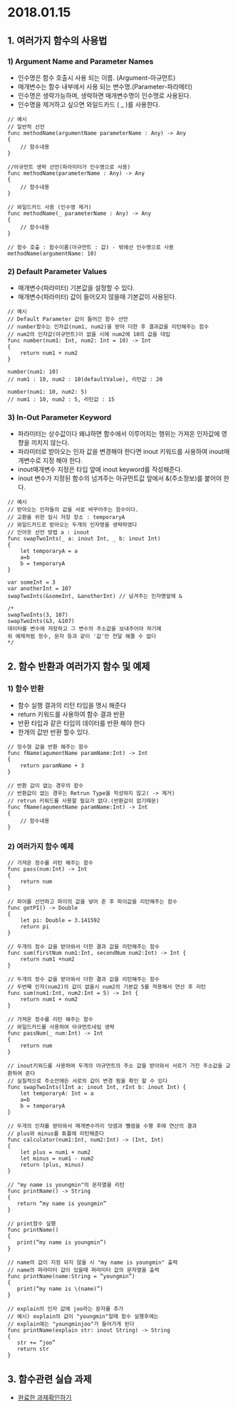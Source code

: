 # 2018.01.15 #

## 1. 여러가지 함수의 사용법 ##

### 1) Argument Name and Parameter Names ###
- 인수명은 함수 호출시 사용 되는 이름. (Argument-아규먼트)<br>
- 매개변수는 함수 내부에서 사용 되는 변수명.(Parameter-파라메터)<br>
- 인수명은 생략가능하며, 생략하면 매개변수명이 인수명로 사용된다.<br>
- 인수명을 제거하고 싶으면 와일드카드 ( _ )를 사용한다.<br>

~~~
// 예시 
// 일반적 선언
func methodName(argumentName parameterName : Any) -> Any
{
    // 함수내용
}
  
//아규먼트 생략 선언(파라미터가 인수명으로 사용)
func methodName(parameterName : Any) -> Any
{
    // 함수내용
}
  
// 와일드카드 사용 (인수명 제거)
func methodName(_ parameterName : Any) -> Any
{
    // 함수내용
}

// 함수 호출 : 함수이름(아규먼트 : 값) - 밖에선 인수명으로 사용 
methodName(argumentName: 10)
~~~

### 2) Default Parameter Values ###
- 매개변수(파라미터) 기본값을 설정할 수 있다.<br>
- 매개변수(파라미터) 값이 들어오지 않을때 기본값이 사용된다.<br>

~~~
// 예시
// Default Parameter 값이 들어간 함수 선언
// number함수는 인자값(num1, num2)을 받아 더한 후 결과값을 리턴해주는 함수
// num2의 인자값(아규먼트)이 없을 시에 num2에 10의 값을 대입
func number(num1: Int, num2: Int = 10) -> Int
{
    return num1 + num2
}
 
number(num1: 10)
// num1 : 10, num2 : 10(defaultValue), 리턴값 : 20

number(num1: 10, num2: 5)
// num1 : 10, num2 : 5, 리턴값 : 15

~~~

### 3) In-Out Parameter Keyword ###
- 파라미터는 상수값이다 왜냐하면 함수에서 이루어지는 행위는 가져온 인자값에 영향을 끼치지 않는다.<br>
- 파라미터로 받아오는 인자 값을 변경해야 한다면 inout 키워드를 사용하여 
inout매개변수로 지정 해야 한다.<br>
- inout매개변수 지정은 타입 앞에 inout keyword를 작성해준다.<br>
- inout 변수가 지정된 함수의 넘겨주는 아규먼트값 앞에서 &(주소정보)를 붙어야 한다.

~~~
// 예시
// 받아오는 인자들의 값을 서로 바꾸어주는 함수이다.
// 교환을 위한 임시 저장 장소 : temporaryA
// 와일드카드로 받아오는 두개의 인자명을 생략하였다
// 인아웃 선언 방법 a : inout
func swapTwoInts(_ a: inout Int, _ b: inout Int)
{    let temporaryA = a    a=b    b = temporaryA}

var someInt = 3var anotherInt = 107swapTwoInts(&someInt, &anotherInt) // 넘겨주는 인자명앞에 &

/*
swapTwoInts(3, 107) 
swapTwoInts(&3, &107)
데이터를 변수에 저장하고 그 변수의 주소값을 보내주어야 하기에
위 예제처럼 정수, 문자 등과 같이 '값'만 전달 해줄 수 없다
*/
~~~

## 2. 함수 반환과 여러가지 함수 및 예제 ##
### 1) 함수 반환 ###
- 함수 실행 결과의 리턴 타입을 명시 해준다
- return 키워드를 사용하여 함수 결과 반환
- 반환 타입과 같은 타입의 데이터를 반환 해야 한다
- 한개의 값만 반환 할수 있다.

~~~
// 정수형 값을 반환 해주는 함수
func fName(agumentName paramName:Int) -> Int
{
    return paramName + 3
}

// 반환 값이 없는 경우의 함수
// 반환값이 없는 경우는 Retrun Type을 작성하지 않고( -> 제거) 
// retrun 키워드를 사용할 필요가 없다.(반환값이 없기때문)
func fName(agumentName paramName:Int) -> Int
{
    // 함수내용
}
~~~

### 2) 여러가지 함수 예제 ###

~~~
// 가져온 정수를 리턴 해주는 함수
func pass(num:Int) -> Int
{
    return num
}

// 파이를 선언하고 파이의 값을 넣어 준 후 파이값을 리턴해주는 함수
func getPI() -> Double
{
    let pi: Double = 3.141592
    return pi
}

// 두개의 정수 값을 받아와서 더한 결과 값을 리턴해주는 함수 
func sum(firstNum num1:Int, secondNum num2:Int) -> Int {
    return num1 +num2
}

// 두개의 정수 값을 받아와서 더한 결과 값을 리턴해주는 함수
// 두번째 인자(num2)의 값이 없을시 num2의 기본값 5를 적용해서 연산 후 리턴
func sum(num1:Int, num2:Int = 5) -> Int {
    return num1 + num2
}

// 가져온 정수를 리턴 해주는 함수
// 와일드카드를 사용하여 아규먼트네임 생략
func passNum(_ num:Int) -> Int
{
    return num
}

// inout키워드를 사용하여 두개의 아규먼트의 주소 값을 받아와서 서로가 가진 주소값을 교환하여 준다
// 실질적으로 주소안에든 서로의 값이 변경 됨을 확인 할 수 있다func swapTwoInts(lInt a: inout Int, rInt b: inout Int) {    let temporaryA: Int = a    a=b    b = temporaryA}

// 두개의 인자를 받아와서 매개변수끼리 덧셈과 뺄셈을 수행 후에 연산의 결과
// plus와 minus를 튜플에 리턴해준다func calculator(num1:Int, num2:Int) -> (Int, Int)
{    let plus = num1 + num2    let minus = num1 - num2    return (plus, minus)}

// "my name is youngmin"의 문자열을 리턴
func printName() -> String
{
   return “my name is youngmin”
}

// print함수 실행
func printName()
{
   print(“my name is youngmin”)
}

// name의 값이 지정 되지 않을 시 "my name is youngmin" 출력
// name의 파라미터 값이 있을때 파라미터 값의 문자열을 출력
func printName(name:String = “youngmin”)
{
   print(“my name is \(name)”)
}

// explain의 인자 값에 joo라는 문자를 추가
// 예시) explain의 값이 "youngmin"일때 함수 실행후에는
// explain에는 "youngminjoo"가 들어가게 된다
func printName(explain str: inout String) -> String
{
   str += “joo”
   return str
}
~~~

## 3. 함수관련 실습 과제 ##
- [완료한 과제확인하기](https://github.com/wargi/SangWookPark_IOS_School6/blob/master/Practice/ToolBox/ToolBox/ToolBox.swift)